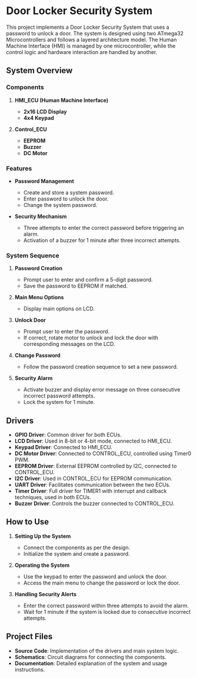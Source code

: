 # Door Locker Security System

This project implements a Door Locker Security System that uses a password to unlock a door. The system is designed using two ATmega32 Microcontrollers and follows a layered architecture model. The Human Machine Interface (HMI) is managed by one microcontroller, while the control logic and hardware interaction are handled by another.

## System Overview

### Components
1. **HMI_ECU (Human Machine Interface)**
   - **2x16 LCD Display**
   - **4x4 Keypad**

2. **Control_ECU**
   - **EEPROM**
   - **Buzzer**
   - **DC Motor**

### Features
- **Password Management**
  - Create and store a system password.
  - Enter password to unlock the door.
  - Change the system password.
  
- **Security Mechanism**
  - Three attempts to enter the correct password before triggering an alarm.
  - Activation of a buzzer for 1 minute after three incorrect attempts.

### System Sequence
1. **Password Creation**
   - Prompt user to enter and confirm a 5-digit password.
   - Save the password to EEPROM if matched.
   
2. **Main Menu Options**
   - Display main options on LCD.
   
3. **Unlock Door**
   - Prompt user to enter the password.
   - If correct, rotate motor to unlock and lock the door with corresponding messages on the LCD.
   
4. **Change Password**
   - Follow the password creation sequence to set a new password.
   
5. **Security Alarm**
   - Activate buzzer and display error message on three consecutive incorrect password attempts.
   - Lock the system for 1 minute.

## Drivers
- **GPIO Driver**: Common driver for both ECUs.
- **LCD Driver**: Used in 8-bit or 4-bit mode, connected to HMI_ECU.
- **Keypad Driver**: Connected to HMI_ECU.
- **DC Motor Driver**: Connected to CONTROL_ECU, controlled using Timer0 PWM.
- **EEPROM Driver**: External EEPROM controlled by I2C, connected to CONTROL_ECU.
- **I2C Driver**: Used in CONTROL_ECU for EEPROM communication.
- **UART Driver**: Facilitates communication between the two ECUs.
- **Timer Driver**: Full driver for TIMER1 with interrupt and callback techniques, used in both ECUs.
- **Buzzer Driver**: Controls the buzzer connected to CONTROL_ECU.

## How to Use
1. **Setting Up the System**
   - Connect the components as per the design.
   - Initialize the system and create a password.

2. **Operating the System**
   - Use the keypad to enter the password and unlock the door.
   - Access the main menu to change the password or lock the door.

3. **Handling Security Alerts**
   - Enter the correct password within three attempts to avoid the alarm.
   - Wait for 1 minute if the system is locked due to consecutive incorrect attempts.

## Project Files
- **Source Code**: Implementation of the drivers and main system logic.
- **Schematics**: Circuit diagrams for connecting the components.
- **Documentation**: Detailed explanation of the system and usage instructions.
